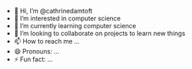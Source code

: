 - 👋 Hi, I’m @cathrinedamtoft
- 👀 I’m interested in computer science
- 🌱 I’m currently learning computer science
- 💞️ I’m looking to collaborate on projects to learn new things
- 📫 How to reach me ...
- 😄 Pronouns: ...
- ⚡ Fun fact: ...

<!---
cathrinedamtoft/cathrinedamtoft is a ✨ special ✨ repository because its `README.md` (this file) appears on your GitHub profile.
You can click the Preview link to take a look at your changes.
--->
